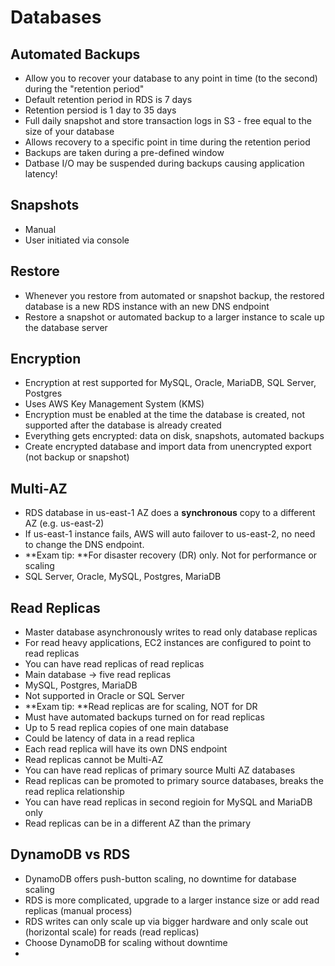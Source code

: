 # Databases

## Automated Backups
  - Allow you to recover your database to any point in time (to the second) during the 
  "retention period"
  - Default retention period in RDS is 7 days
  - Retention persiod is 1 day to 35 days
  - Full daily snapshot and store transaction logs in S3 - free equal to the size of your database
  - Allows recovery to a specific point in time during the retention period
  - Backups are taken during a pre-defined window
  - Datbase I/O may be suspended during backups causing application latency!
  
## Snapshots
  - Manual
  - User initiated via console

## Restore
  - Whenever you restore from automated or snapshot backup, the restored database is a 
  new RDS instance with an new DNS endpoint
  - Restore a snapshot or automated backup to a larger instance to scale up the database 
  server
  
## Encryption
  - Encryption at rest supported for MySQL, Oracle, MariaDB, SQL Server, Postgres
  - Uses AWS Key Management System (KMS) 
  - Encryption must be enabled at the time the database is created, not supported 
  after the database is already created
  - Everything gets encrypted:  data on disk, snapshots, automated backups
  - Create encrypted database and import data from unencrypted export (not backup or snapshot)
 
## Multi-AZ
  - RDS database in us-east-1 AZ does a **synchronous** copy to a different AZ (e.g. us-east-2)
  - If us-east-1 instance fails, AWS will auto failover to us-east-2, no need to change 
  the DNS endpoint.
  - **Exam tip:  **For disaster recovery (DR) only.  Not for performance or scaling
  - SQL Server, Oracle, MySQL, Postgres, MariaDB

## Read Replicas
  - Master database asynchronously writes to read only database replicas
  - For read heavy applications, EC2 instances are configured to point to read replicas
  - You can have read replicas of read replicas
  - Main database -> five read replicas
  - MySQL, Postgres, MariaDB
  - Not supported in Oracle or SQL Server
  - **Exam tip:  **Read replicas are for scaling, NOT for DR
  - Must have automated backups turned on for read replicas
  - Up to 5 read replica copies of one main database
  - Could be latency of data in a read replica
  - Each read replica will have its own DNS endpoint
  - Read replicas cannot be Multi-AZ
  - You can have read replicas of primary source Multi AZ databases
  - Read replicas can be promoted to primary source databases, breaks the read replica relationship
  - You can have read replicas in second regioin for MySQL and MariaDB only
  - Read replicas can be in a different AZ than the primary
 
## DynamoDB vs RDS
  - DynamoDB offers push-button scaling, no downtime for database scaling
  - RDS is more complicated, upgrade to a larger instance size or add read replicas (manual process)
  - RDS writes can only scale up via bigger hardware and only scale out (horizontal scale) for reads 
  (read replicas)
  - Choose DynamoDB for scaling without downtime
  - 
  
